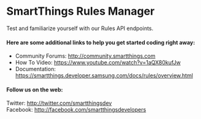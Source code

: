 # SmartThings Rules Manager

Test and familiarize yourself with our Rules API endpoints.

#### Here are some additional links to help you get started coding right away:
- Community Forums: <a href="http://community.smartthings.com">http://community.smartthings.com</a>
- How To Video: <a href="https://www.youtube.com/watch?v=1aQX80kufJw">https://www.youtube.com/watch?v=1aQX80kufJw</a>
- Documentation: <a href="https://smartthings.developer.samsung.com/docs/rules/overview.html">https://smartthings.developer.samsung.com/docs/rules/overview.html</a>

#### Follow us on the web:

Twitter: <a href="http://twitter.com/smartthingsdev">http://twitter.com/smartthingsdev</a> <br/>
Facebook: <a href="http://facebook.com/smartthingsdevelopers">http://facebook.com/smartthingsdevelopers</a>
